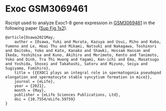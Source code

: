 # Exoc GSM3069461

Rscript used to analyze Exoc1-8 gene expression in [GSM3069461](https://www.ncbi.nlm.nih.gov/geo/query/acc.cgi?acc=GSM3069461) in the following paper ([Sup Fig 1s2](https://elifesciences.org/articles/59759/figures#fig1s2)).

```
@article{Osawa2021May,
	author = {Osawa, Yuki and Murata, Kazuya and Usui, Miho and Kuba, Yumeno and Le, Hoai Thu and Mikami, Natsuki and Nakagawa, Toshinori and Daitoku, Yoko and Kato, Kanako and Shawki, Hossam Hassan and Ikeda, Yoshihisa and Kuno, Akihiro and Morimoto, Kento and Tanimoto, Yoko and Dinh, Tra Thi Huong and Yagami, Ken-ichi and Ema, Masatsugu and Yoshida, Shosei and Takahashi, Satoru and Mizuno, Seiya and Sugiyama, Fumihiro},
	title = {{EXOC1 plays an integral role in spermatogonia pseudopod elongation and spermatocyte stable syncytium formation in mice}},
	journal = {eLife},
	year = {2021},
	month = {May},
	publisher = {eLife Sciences Publications, Ltd},
	doi = {10.7554/eLife.59759}
}
```
